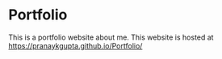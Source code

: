 # Portfolio
This is a portfolio website about me.
This website is hosted at https://pranaykgupta.github.io/Portfolio/
